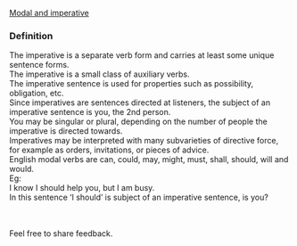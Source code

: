 [Modal and imperative](https://Prayuja-Teli.github.io/Blog/Modalandimperative)<br/>

### Definition<br/>
The imperative is a separate verb form and carries at least some unique sentence forms.<br/>
The imperative is a small class of auxiliary verbs.<br/>
The imperative sentence is used for properties such as possibility, obligation, etc.<br/>
Since imperatives are sentences directed at listeners, the subject of an imperative sentence is you, the 2nd person.<br/>
You may be singular or plural, depending on the number of people the imperative is directed towards.<br/>
Imperatives may be interpreted with many subvarieties of directive force, for example as orders, invitations, or pieces of advice.<br/>
English modal verbs are can, could, may, might, must, shall, should, will and would.<br/> 
Eg: <br/>
I know I should help you, but I am busy.<br/>
In this sentence ‘I should’ is subject of an imperative sentence, is you?<br/><br/><br/>

Feel free to share feedback.


